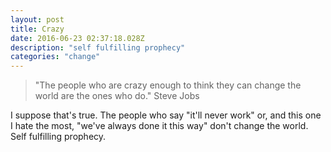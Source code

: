 ```yaml
---
layout: post
title: Crazy
date: 2016-06-23 02:37:18.028Z
description: "self fulfilling prophecy"
categories: "change"
---
```


> "The people who are crazy enough to think they can change the world are the ones who do." Steve Jobs

I suppose that's true. The people who say "it'll never work" or, and this one I hate the most, "we've always done it this way" don't change the world. Self fulfilling prophecy. 
